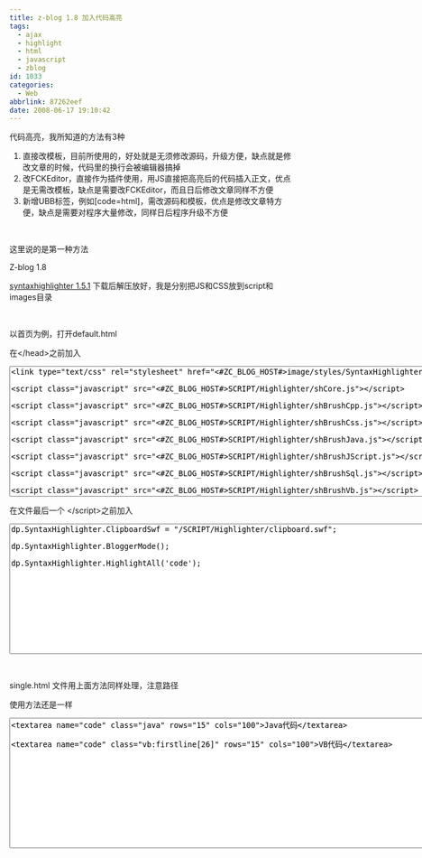 ```yaml
---
title: z-blog 1.8 加入代码高亮
tags:
  - ajax
  - highlight
  - html
  - javascript
  - zblog
id: 1033
categories:
  - Web
abbrlink: 87262eef
date: 2008-06-17 19:10:42
---
```


代码高亮，我所知道的方法有3种

1.  直接改模板，目前所使用的，好处就是无须修改源码，升级方便，缺点就是修改文章的时候，代码里的换行会被编辑器搞掉
2.  改FCKEditor，直接作为插件使用，用JS直接把高亮后的代码插入正文，优点是无需改模板，缺点是需要改FCKEditor，而且日后修改文章同样不方便
3.  新增UBB标签，例如[code=html]，需改源码和模板，优点是修改文章特方便，缺点是需要对程序大量修改，同样日后程序升级不方便

&nbsp;

这里说的是第一种方法

Z-blog 1.8

[syntaxhighlighter 1.5.1](http://code.google.com/p/syntaxhighlighter/) 下载后解压放好，我是分别把JS和CSS放到script和images目录

&nbsp;

以首页为例，打开default.html

在&lt;/head&gt;之前加入

<textarea name="code" class="xml" rows="15" cols="100"><link type="text/css" rel="stylesheet" href="<#ZC_BLOG_HOST#>image/styles/SyntaxHighlighter.css" />

<script class="javascript" src="<#ZC_BLOG_HOST#>SCRIPT/Highlighter/shCore.js"></script>

<script class="javascript" src="<#ZC_BLOG_HOST#>SCRIPT/Highlighter/shBrushCpp.js"></script>

<script class="javascript" src="<#ZC_BLOG_HOST#>SCRIPT/Highlighter/shBrushCss.js"></script>

<script class="javascript" src="<#ZC_BLOG_HOST#>SCRIPT/Highlighter/shBrushJava.js"></script>

<script class="javascript" src="<#ZC_BLOG_HOST#>SCRIPT/Highlighter/shBrushJScript.js"></script>

<script class="javascript" src="<#ZC_BLOG_HOST#>SCRIPT/Highlighter/shBrushSql.js"></script>

<script class="javascript" src="<#ZC_BLOG_HOST#>SCRIPT/Highlighter/shBrushVb.js"></script>

<script class="javascript" src="<#ZC_BLOG_HOST#>SCRIPT/Highlighter/shBrushXml.js"></script></textarea>

在文件最后一个 &lt;/script&gt;之前加入
<textarea name="code" class="js" rows="15" cols="100">dp.SyntaxHighlighter.ClipboardSwf = "/SCRIPT/Highlighter/clipboard.swf";

dp.SyntaxHighlighter.BloggerMode();

dp.SyntaxHighlighter.HighlightAll('code');</textarea>

&nbsp;

single.html 文件用上面方法同样处理，注意路径

使用方法还是一样
<textarea name="code" class="xml" rows="15" cols="100">&lt;textarea name=&quot;code&quot; class=&quot;java&quot; rows=&quot;15&quot; cols=&quot;100&quot;&gt;Java代码&lt;/textarea&gt;

&lt;textarea name=&quot;code&quot; class=&quot;vb:firstline[26]&quot; rows=&quot;15&quot; cols=&quot;100&quot;&gt;VB代码&lt;/textarea&gt;</textarea>